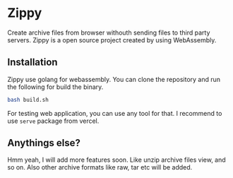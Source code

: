 # Zippy

Create archive files from browser withouth sending files to third party servers. Zippy is a open source project created by using WebAssembly. 


## Installation


Zippy use golang for webassembly. You can clone the repository and run the following for build the binary.

```bash
bash build.sh
```

For testing web application, you can use any tool for that. I recommend to use `serve` package from vercel.


## Anythings else?

Hmm yeah, I will add more features soon. Like unzip archive files view, and so on. Also other archive formats like raw, tar etc will be added.